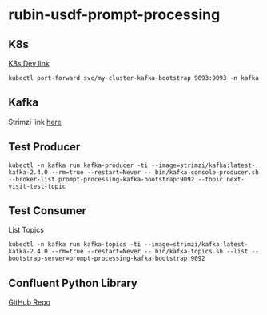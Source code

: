 # rubin-usdf-prompt-processing


## K8s

[K8s Dev link](https://k8s.slac.stanford.edu/usdf-prompt-processing-dev)


```
kubectl port-forward svc/my-cluster-kafka-bootstrap 9093:9093 -n kafka
```

## Kafka

Strimzi link [here](https://github.com/strimzi)

## Test Producer

```
kubectl -n kafka run kafka-producer -ti --image=strimzi/kafka:latest-kafka-2.4.0 --rm=true --restart=Never -- bin/kafka-console-producer.sh --broker-list prompt-processing-kafka-bootstrap:9092 --topic next-visit-test-topic
```

## Test Consumer

List Topics

```
kubectl -n kafka run kafka-topics -ti --image=strimzi/kafka:latest-kafka-2.4.0 --rm=true --restart=Never -- bin/kafka-topics.sh --list --bootstrap-server=prompt-processing-kafka-bootstrap:9092
```

## Confluent Python Library

[GitHub Repo](https://github.com/confluentinc/confluent-kafka-python)



